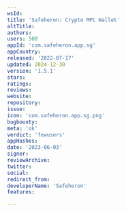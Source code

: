 ```yaml
---
wsId: 
title: 'Safeheron: Crypto MPC Wallet'
altTitle: 
authors: 
users: 500
appId: 'com.safeheron.app.sg'
appCountry: 
released: '2022-07-17'
updated: 2024-12-30
version: '1.5.1'
stars: 
ratings: 
reviews: 
website: 
repository: 
issue: 
icon: 'com.safeheron.app.sg.png'
bugbounty: 
meta: 'ok'
verdict: 'fewusers'
appHashes: 
date: '2023-06-03'
signer: 
reviewArchive: 
twitter: 
social: 
redirect_from: 
developerName: 'Safeheron'
features: 

---
```


